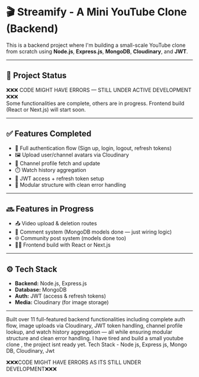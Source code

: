 

# 🎬 Streamify - A Mini YouTube Clone (Backend)

This is a backend project where I'm building a small-scale YouTube clone from scratch using **Node.js**, **Express.js**, **MongoDB**, **Cloudinary**, and **JWT**.

---

## 🚧 Project Status

❌❌❌ CODE MIGHT HAVE ERRORS — STILL UNDER ACTIVE DEVELOPMENT ❌❌❌  
Some functionalities are complete, others are in progress. Frontend build (React or Next.js) will start soon.

---

## ✅ Features Completed

- 🔐 Full authentication flow (Sign up, login, logout, refresh tokens)
- 🖼️ Upload user/channel avatars via Cloudinary
- 👤 Channel profile fetch and update
- ⏱️ Watch history aggregation
- 🔄 JWT access + refresh token setup
- 📂 Modular structure with clean error handling

---

## 🔜 Features in Progress

- 📤 Video upload & deletion routes
- 💬 Comment system (MongoDB models done — just wiring logic)
- 🌐 Community post system (models done too)
- 🧑‍💻 Frontend build with React or Next.js

---

## ⚙️ Tech Stack

- **Backend:** Node.js, Express.js  
- **Database:** MongoDB  
- **Auth:** JWT (access & refresh tokens)  
- **Media:** Cloudinary (for image storage)

---

Built over 11 full-featured backend functionalities including complete auth flow, image uploads via Cloudinary, JWT token handling, channel profile lookup, and watch history aggregation — all while ensuring modular structure and clean error handling.
I have tired and build a small youtube clone , the project isnt ready yet.
Tech Stack - Node js, Express js, Mongo DB, Cloudinary, Jwt 

❌❌❌CODE MIGHT HAVE ERRORS AS ITS STILL UNDER DEVELOPMENT❌❌❌
